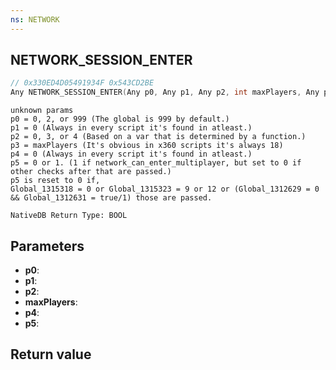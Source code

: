 ```yaml
---
ns: NETWORK
---
```

## NETWORK_SESSION_ENTER

```c
// 0x330ED4D05491934F 0x543CD2BE
Any NETWORK_SESSION_ENTER(Any p0, Any p1, Any p2, int maxPlayers, Any p4, Any p5);
```

```
unknown params  
p0 = 0, 2, or 999 (The global is 999 by default.)  
p1 = 0 (Always in every script it's found in atleast.)  
p2 = 0, 3, or 4 (Based on a var that is determined by a function.)  
p3 = maxPlayers (It's obvious in x360 scripts it's always 18)  
p4 = 0 (Always in every script it's found in atleast.)  
p5 = 0 or 1. (1 if network_can_enter_multiplayer, but set to 0 if other checks after that are passed.)  
p5 is reset to 0 if,  
Global_1315318 = 0 or Global_1315323 = 9 or 12 or (Global_1312629 = 0 && Global_1312631 = true/1) those are passed.  
```

```
NativeDB Return Type: BOOL
```

## Parameters
* **p0**: 
* **p1**: 
* **p2**: 
* **maxPlayers**: 
* **p4**: 
* **p5**: 

## Return value
